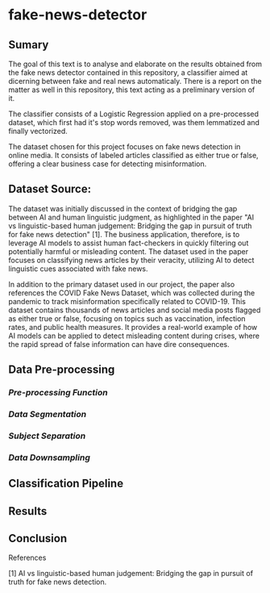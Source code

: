 # fake-news-detector

## **Sumary**

The goal of this text is to analyse and elaborate on the results obtained from the fake news detector contained in this repository, a classifier aimed at dicerning between fake and real news automaticaly. There is a report on the matter as well in this repository, this text acting as a preliminary version of it.

The classifier consists of a Logistic Regression applied on a pre-processed dataset, which first had it's stop words removed, was them lemmatized and finally vectorized.

The dataset chosen for this project focuses on fake news detection in online media. It consists of labeled articles classified as either true or false, offering a clear business case for detecting misinformation. 

## **Dataset Source**:

The dataset was initially discussed in the context of bridging the gap between AI and human linguistic judgment, as highlighted in the paper "AI vs linguistic-based human judgement: Bridging the gap in pursuit of truth for fake news detection" [1]. The business application, therefore, is to leverage AI models to assist human fact-checkers in quickly filtering out potentially harmful or misleading content. The dataset used in the paper focuses on classifying news articles by their veracity, utilizing AI to detect linguistic cues associated with fake news.

In addition to the primary dataset used in our project, the paper also references the COVID Fake News Dataset, which was collected during the pandemic to track misinformation specifically related to COVID-19. This dataset contains thousands of news articles and social media posts flagged as either true or false, focusing on topics such as vaccination, infection rates, and public health measures. It provides a real-world example of how AI models can be applied to detect misleading content during crises, where the rapid spread of false information can have dire consequences.

## **Data Pre-processing**

### *Pre-processing Function*

### *Data Segmentation*

### *Subject Separation*

### *Data Downsampling*

## **Classification Pipeline**

## Results

## Conclusion

References

[1] AI vs linguistic-based human judgement: Bridging the gap in pursuit of truth for fake news detection.